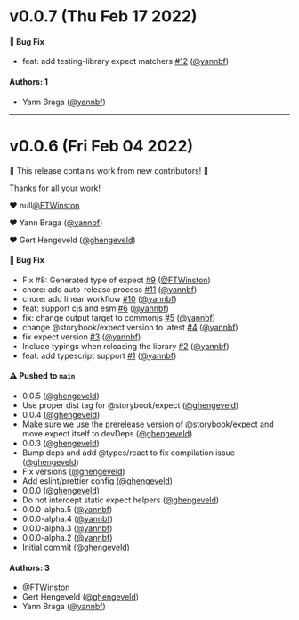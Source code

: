 # v0.0.7 (Thu Feb 17 2022)

#### 🐛 Bug Fix

- feat: add testing-library expect matchers [#12](https://github.com/storybookjs/jest/pull/12) ([@yannbf](https://github.com/yannbf))

#### Authors: 1

- Yann Braga ([@yannbf](https://github.com/yannbf))

---

# v0.0.6 (Fri Feb 04 2022)

:tada: This release contains work from new contributors! :tada:

Thanks for all your work!

:heart: null[@FTWinston](https://github.com/FTWinston)

:heart: Yann Braga ([@yannbf](https://github.com/yannbf))

:heart: Gert Hengeveld ([@ghengeveld](https://github.com/ghengeveld))

#### 🐛 Bug Fix

- Fix #8: Generated type of expect [#9](https://github.com/storybookjs/jest/pull/9) ([@FTWinston](https://github.com/FTWinston))
- chore: add auto-release process [#11](https://github.com/storybookjs/jest/pull/11) ([@yannbf](https://github.com/yannbf))
- chore: add linear workflow [#10](https://github.com/storybookjs/jest/pull/10) ([@yannbf](https://github.com/yannbf))
- feat: support cjs and esm [#6](https://github.com/storybookjs/jest/pull/6) ([@yannbf](https://github.com/yannbf))
- fix: change output target to commonjs [#5](https://github.com/storybookjs/jest/pull/5) ([@yannbf](https://github.com/yannbf))
- change @storybook/expect version to latest [#4](https://github.com/storybookjs/jest/pull/4) ([@yannbf](https://github.com/yannbf))
- fix expect version [#3](https://github.com/storybookjs/jest/pull/3) ([@yannbf](https://github.com/yannbf))
- Include typings when releasing the library [#2](https://github.com/storybookjs/jest/pull/2) ([@yannbf](https://github.com/yannbf))
- feat: add typescript support [#1](https://github.com/storybookjs/jest/pull/1) ([@yannbf](https://github.com/yannbf))

#### ⚠️ Pushed to `main`

- 0.0.5 ([@ghengeveld](https://github.com/ghengeveld))
- Use proper dist tag for @storybook/expect ([@ghengeveld](https://github.com/ghengeveld))
- 0.0.4 ([@ghengeveld](https://github.com/ghengeveld))
- Make sure we use the prerelease version of @storybook/expect and move expect itself to devDeps ([@ghengeveld](https://github.com/ghengeveld))
- 0.0.3 ([@ghengeveld](https://github.com/ghengeveld))
- Bump deps and add @types/react to fix compilation issue ([@ghengeveld](https://github.com/ghengeveld))
- Fix versions ([@ghengeveld](https://github.com/ghengeveld))
- Add eslint/prettier config ([@ghengeveld](https://github.com/ghengeveld))
- 0.0.0 ([@ghengeveld](https://github.com/ghengeveld))
- Do not intercept static expect helpers ([@ghengeveld](https://github.com/ghengeveld))
- 0.0.0-alpha.5 ([@yannbf](https://github.com/yannbf))
- 0.0.0-alpha.4 ([@yannbf](https://github.com/yannbf))
- 0.0.0-alpha.3 ([@yannbf](https://github.com/yannbf))
- 0.0.0-alpha.2 ([@yannbf](https://github.com/yannbf))
- Initial commit ([@ghengeveld](https://github.com/ghengeveld))

#### Authors: 3

- [@FTWinston](https://github.com/FTWinston)
- Gert Hengeveld ([@ghengeveld](https://github.com/ghengeveld))
- Yann Braga ([@yannbf](https://github.com/yannbf))
